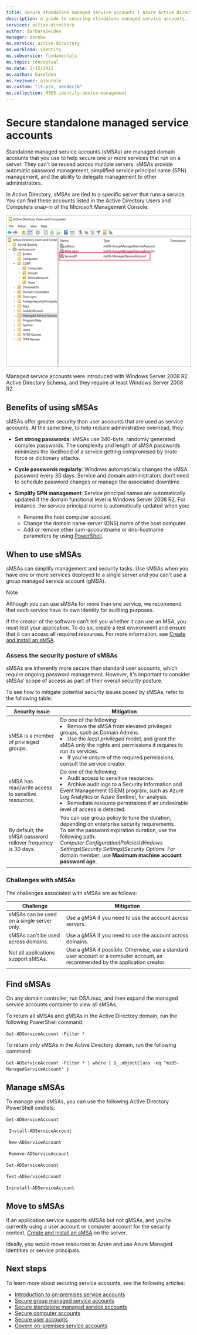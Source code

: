 ```yaml
---
title: Secure standalone managed service accounts | Azure Active Directory
description: A guide to securing standalone managed service accounts.
services: active-directory
author: BarbaraSelden
manager: daveba
ms.service: active-directory
ms.workload: identity
ms.subservice: fundamentals
ms.topic: conceptual
ms.date: 2/15/2021
ms.author: baselden
ms.reviewer: ajburnle
ms.custom: "it-pro, seodec18"
ms.collection: M365-identity-device-management
---
```


# Secure standalone managed service accounts

Standalone managed service accounts (sMSAs) are managed domain accounts that you use to help secure one or more services that run on a server. They can't be reused across multiple servers. sMSAs provide automatic password management, simplified service principal name (SPN) management, and the ability to delegate management to other administrators. 

In Active Directory, sMSAs are tied to a specific server that runs a service. You can find these accounts listed in the Active Directory Users and Computers snap-in of the Microsoft Management Console.

![Screenshot of the Active Directory users and computers snap-in showing the managed service accounts OU.](./media/securing-service-accounts/secure-standalone-msa-image-1.png)

Managed service accounts were introduced with Windows Server 2008 R2 Active Directory Schema, and they require at least Windows Server 2008 R2​. 

## Benefits of using sMSAs

sMSAs offer greater security than user accounts that are used as service accounts. At the same time, to help reduce administrative overhead, they:

* **Set strong passwords**: sMSAs use 240-byte, randomly generated complex passwords. The complexity and length of sMSA passwords minimizes the likelihood of a service getting compromised by brute force or dictionary attacks.

* **Cycle passwords regularly**: Windows automatically changes the sMSA password every 30 days. Service and domain administrators don’t need to schedule password changes or manage the associated downtime.

* **Simplify SPN management**: Service principal names are automatically updated if the domain functional level is Windows Server 2008 R2. For instance, the service principal name is automatically updated when you:

   * Rename the host computer account.  
   * Change the domain name server (DNS) name of the host computer.  
   * Add or remove other sam-accountname or dns-hostname parameters by using [PowerShell](/powershell/module/addsadministration/set-adserviceaccount).

## When to use sMSAs

sMSAs can simplify management and security tasks. Use sMSAs when you have one or more services deployed to a single server and you can't use a group managed service account (gMSA). 

> [!NOTE] 
> Although you can use sMSAs for more than one service, we recommend that each service have its own identity for auditing purposes. 

If the creator of the software can’t tell you whether it can use an MSA, you must test your application. To do so, create a test environment and ensure that it can access all required resources. For more information, see [Create and install an sMSA](/archive/blogs/askds/managed-service-accounts-understanding-implementing-best-practices-and-troubleshooting).

### Assess the security posture of sMSAs

sMSAs are inherently more secure than standard user accounts, which require ongoing password management. However, it's important to consider sMSAs’ scope of access as part of their overall security posture.

To see how to mitigate potential security issues posed by sMSAs, refer to the following table:

| Security issue| Mitigation |
| - | - |
| sMSA is a member of privileged groups. | Do one of the following:<li>Remove the sMSA from elevated privileged groups, such as Domain Admins.<li>Use the *least privileged* model, and grant the sMSA only the rights and permissions it requires to run its services.<li>If you're unsure of the required permissions, consult the service creator. |
| sMSA has read/write access to sensitive resources. | Do one of the following:<li>Audit access to sensitive resources.<li>Archive audit logs to a Security Information and Event Management (SIEM) program, such as Azure Log Analytics or Azure Sentinel, for analysis.<li>Remediate resource permissions if an undesirable level of access is detected. |
| By default, the sMSA password rollover frequency is 30 days. | You can use group policy to tune the duration, depending on enterprise security requirements. <br>To set the password expiration duration, use the following path:<br>*Computer Configuration\Policies\Windows Settings\Security Settings\Security Options*. For ​domain member, use **Maximum machine account password age**. |
| | |



### Challenges with sMSAs

The challenges associated with sMSAs are as follows:

| Challenge| Mitigation |
| - | - |
| sMSAs can be used on a single server only. | Use a gMSA if you need to use the account across servers. |
| sMSAs can't be used across domains. | Use a gMSA if you need to use the account across domains. |
| Not all applications support sMSAs. | Use a gMSA if possible. Otherwise, use a standard user account or a computer account, as recommended by the application creator. |
| | |


## Find sMSAs

On any domain controller, run DSA.msc, and then expand the managed service accounts container to view all sMSAs. 

To return all sMSAs and gMSAs in the Active Directory domain, run the following PowerShell command: 

`Get-ADServiceAccount -Filter *`

To return only sMSAs in the Active Directory domain, run the following command:

`Get-ADServiceAccount -Filter * | where { $_.objectClass -eq "msDS-ManagedServiceAccount" }`

## Manage sMSAs

To manage your sMSAs, you can use the following Active Directory PowerShell cmdlets:

`Get-ADServiceAccount`

` Install-ADServiceAccount`

` New-ADServiceAccount`

` Remove-ADServiceAccount`

`Set-ADServiceAccount`

`Test-ADServiceAccount`

`Ininstall-ADServiceAccount`

## Move to sMSAs

If an application service supports sMSAs but not gMSAs, and you're currently using a user account or computer account for the security context, [Create and install an sMSA](/archive/blogs/askds/managed-service-accounts-understanding-implementing-best-practices-and-troubleshooting) on the server. 

Ideally, you would move resources to Azure and use Azure Managed Identities or service principals.

 

## Next steps

To learn more about securing service accounts, see the following articles:

* [Introduction to on-premises service accounts](service-accounts-on-premises.md)  
* [Secure group managed service accounts](service-accounts-group-managed.md)  
* [Secure standalone managed service accounts](service-accounts-standalone-managed.md)  
* [Secure computer accounts](service-accounts-computer.md)  
* [Secure user accounts](service-accounts-user-on-premises.md)  
* [Govern on-premises service accounts](service-accounts-govern-on-premises.md)

